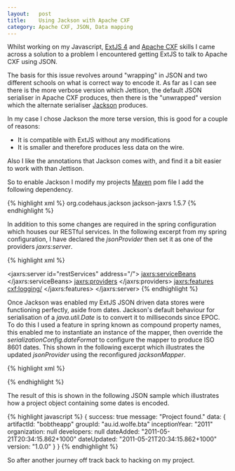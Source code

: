 ```yaml
--- 
layout:   post
title:    Using Jackson with Apache CXF
category: Apache CXF, JSON, Data mapping
---
```


Whilst working on my Javascript, [ExtJS 4](http://www.sencha.com/products/extjs/) and [Apache CXF](http://cxf.apache.org) skills I came across a solution to a problem I encountered getting ExtJS to talk to Apache CXF using JSON. 

The basis for this issue revolves around "wrapping" in JSON and two different schools on what is correct way to encode it. As far as I can see there is the more verbose version which Jettison, the default JSON serialiser in Apache CXF produces, then there is the "unwrapped" version which the alternate serialiser [Jackson](http://jackson.codehaus.org/) produces.

In my case I chose Jackson the more terse version, this is good for a couple of reasons:
* It is compatible with ExtJS without any modifications
* It is smaller and therefore produces less data on the wire.

Also I like the annotations that Jackson comes with, and find it a bit easier to work with than Jettison.

So to enable Jackson I modify my projects [Maven](http://maven.apache.org) pom file I add the following dependency.

{% highlight xml %}
<dependency>
    <groupId>org.codehaus.jackson</groupId>
    <artifactId>jackson-jaxrs</artifactId>
    <version>1.5.7</version>
</dependency>
{% endhighlight %}

In addition to this some changes are required in the spring configuration which houses our RESTful services. In the following excerpt from my spring configuration, I have declared the _jsonProvider_ then set it as one of the providers _jaxrs:server_.

{% highlight xml %}
<bean id="jsonProvider" class="org.codehaus.jackson.jaxrs.JacksonJsonProvider"/>

<jaxrs:server id="restServices" address="/">
        <jaxrs:serviceBeans>
            <ref bean="projectService"/>
        </jaxrs:serviceBeans>
        <jaxrs:providers>
            <ref bean="jsonProvider"/>
        </jaxrs:providers>
        <jaxrs:features>
            <cxf:logging/>
        </jaxrs:features>
</jaxrs:server>
{% endhighlight %}

Once Jackson was enabled my ExtJS JSON driven data stores were functioning perfectly, aside from dates. Jackson's default behaviour for serialisation of a _java.util.Date_ is to convert it to milliseconds since EPOC. To do this I used a feature in spring known as compound property names, this enabled me to instantiate an instance of the mapper, then override the _serializationConfig.dateFormat_ to configure the mapper to produce ISO 8601 dates. This shown in the following excerpt which illustrates the updated _jsonProvider_ using the reconfigured _jacksonMapper_.

{% highlight xml %}
<bean id="jacksonMapper" class="org.codehaus.jackson.map.ObjectMapper">
  <property name="serializationConfig.dateFormat">
    <bean class="java.text.SimpleDateFormat">
      <constructor-arg value="yyyy-MM-dd'T'HH:mm:ss.SZ"/>
    </bean>
  </property>
</bean>

<bean id="jsonProvider" class="org.codehaus.jackson.jaxrs.JacksonJsonProvider"
    p:mapper-ref="jacksonMapper"/>
{% endhighlight %}

The result of this is shown in the following JSON sample which illustrates how a project object containing some dates is encoded.

{% highlight javascript %}
{
    success: true
    message: "Project found."
    data: {
        artifactId: "bobtheapp"
        groupId: "au.id.wolfe.bta"
        inceptionYear: "2011"
        organization: null
        developers: null
        dateAdded: "2011-05-21T20:34:15.862+1000"
        dateUpdated: "2011-05-21T20:34:15.862+1000"
        version: "1.0.0"
    }
}
{% endhighlight %}

So after another journey off track back to hacking on my project.
